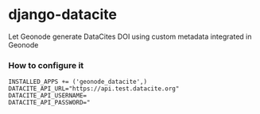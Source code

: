 # django-datacite

Let Geonode generate DataCites DOI using custom metadata integrated in Geonode

### How to configure it

```
INSTALLED_APPS += ('geonode_datacite',)
DATACITE_API_URL="https://api.test.datacite.org"
DATACITE_API_USERNAME=
DATACITE_API_PASSWORD="
```